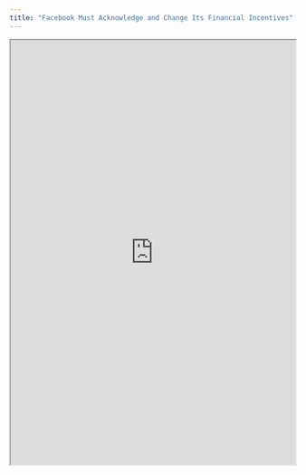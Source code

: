 ```yaml
---
title: "Facebook Must Acknowledge and Change Its Financial Incentives"
---
```




<iframe height="750" width="100%" src="https://ewelton.github.io/ktest/wiki.html#Facebook%20Must%20Acknowledge%20and%20Change%20Its%20Financial%20Incentives"></iframe>
